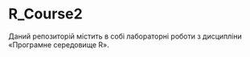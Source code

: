 # R_Course2

Даний репозиторій містить в собі лабораторні роботи з дисципліни «Програмне середовище R».
